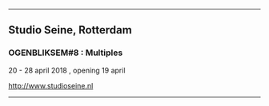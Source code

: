
---

## Studio Seine, Rotterdam

### OGENBLIKSEM#8 : Multiples

20 - 28 april 2018 , opening 19 april

http://www.studioseine.nl

---


